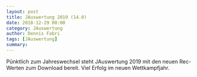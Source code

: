 ```yaml
---
layout: post
title: JAuswertung 2019 (14.0)
date: 2018-12-29 00:00
category: JAuswertung
author: Dennis Fabri
tags: [JAuswertung]
summary: 
---
```


Pünktlich zum Jahreswechsel steht JAuswertung 2019 mit den neuen Rec-Werten zum Download bereit. Viel Erfolg im neuen Wettkampfjahr.
